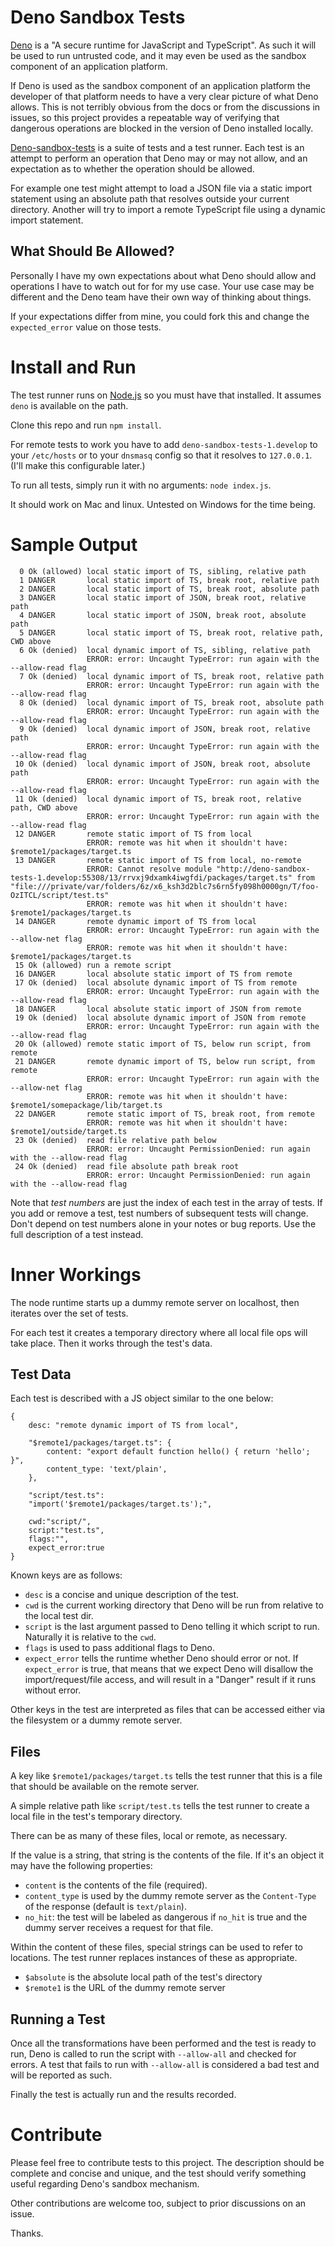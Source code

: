 # Deno Sandbox Tests

[Deno](https://deno.land) is a "A secure runtime for JavaScript and TypeScript". As such it will be used to run untrusted code, and it may even be used as the sandbox component of an application platform.

If Deno is used as the sandbox component of an application platform the developer of that platform needs to have a very clear picture of what Deno allows. This is not terribly obvious from the docs or from the discussions in issues, so this project provides a repeatable way of verifying that dangerous operations are blocked in the version of Deno installed locally.

[Deno-sandbox-tests](https://github.com/teleclimber/deno-sandbox-tests) is a suite of tests and a test runner. Each test is an attempt to perform an operation that Deno may or may not allow, and an expectation as to whether the operation should be allowed.

For example one test might attempt to load a JSON file via a static import statement using an absolute path that resolves outside your current directory. Another will try to import a remote TypeScript file using a dynamic import statement.

## What Should Be Allowed?

Personally I have my own expectations about what Deno should allow and operations I have to watch out for for my use case. Your use case may be different and the Deno team have their own way of thinking about things.

If your expectations differ from mine, you could fork this and change the `expected_error` value on those tests.

# Install and Run

The test runner runs on [Node.js](https://nodejs.org/) so you must have that installed. It assumes `deno` is available on the path.

Clone this repo and run `npm install`.

For remote tests to work you have to add `deno-sandbox-tests-1.develop` to your `/etc/hosts` or to your `dnsmasq` config so that it resolves to `127.0.0.1`. (I'll make this configurable later.)

To run all tests, simply run it with no arguments: `node index.js`.

It should work on Mac and linux. Untested on Windows for the time being.

# Sample Output

```
  0 Ok (allowed) local static import of TS, sibling, relative path
  1 DANGER       local static import of TS, break root, relative path
  2 DANGER       local static import of TS, break root, absolute path
  3 DANGER       local static import of JSON, break root, relative path
  4 DANGER       local static import of JSON, break root, absolute path
  5 DANGER       local static import of TS, break root, relative path, CWD above
  6 Ok (denied)  local dynamic import of TS, sibling, relative path
                 ERROR: error: Uncaught TypeError: run again with the --allow-read flag
  7 Ok (denied)  local dynamic import of TS, break root, relative path
                 ERROR: error: Uncaught TypeError: run again with the --allow-read flag
  8 Ok (denied)  local dynamic import of TS, break root, absolute path
                 ERROR: error: Uncaught TypeError: run again with the --allow-read flag
  9 Ok (denied)  local dynamic import of JSON, break root, relative path
                 ERROR: error: Uncaught TypeError: run again with the --allow-read flag
 10 Ok (denied)  local dynamic import of JSON, break root, absolute path
                 ERROR: error: Uncaught TypeError: run again with the --allow-read flag
 11 Ok (denied)  local dynamic import of TS, break root, relative path, CWD above
                 ERROR: error: Uncaught TypeError: run again with the --allow-read flag
 12 DANGER       remote static import of TS from local
                 ERROR: remote was hit when it shouldn't have: $remote1/packages/target.ts
 13 DANGER       remote static import of TS from local, no-remote
                 ERROR: Cannot resolve module "http://deno-sandbox-tests-1.develop:55308/13/rrvxj9dxamk4iwgfdi/packages/target.ts" from "file:///private/var/folders/6z/x6_ksh3d2blc7s6rn5fy098h0000gn/T/foo-OzITCL/script/test.ts"
                 ERROR: remote was hit when it shouldn't have: $remote1/packages/target.ts
 14 DANGER       remote dynamic import of TS from local
                 ERROR: error: Uncaught TypeError: run again with the --allow-net flag
                 ERROR: remote was hit when it shouldn't have: $remote1/packages/target.ts
 15 Ok (allowed) run a remote script
 16 DANGER       local absolute static import of TS from remote
 17 Ok (denied)  local absolute dynamic import of TS from remote
                 ERROR: error: Uncaught TypeError: run again with the --allow-read flag
 18 DANGER       local absolute static import of JSON from remote
 19 Ok (denied)  local absolute dynamic import of JSON from remote
                 ERROR: error: Uncaught TypeError: run again with the --allow-read flag
 20 Ok (allowed) remote static import of TS, below run script, from remote
 21 DANGER       remote dynamic import of TS, below run script, from remote
                 ERROR: error: Uncaught TypeError: run again with the --allow-net flag
                 ERROR: remote was hit when it shouldn't have: $remote1/somepackage/lib/target.ts
 22 DANGER       remote static import of TS, break root, from remote
                 ERROR: remote was hit when it shouldn't have: $remote1/outside/target.ts
 23 Ok (denied)  read file relative path below
                 ERROR: error: Uncaught PermissionDenied: run again with the --allow-read flag
 24 Ok (denied)  read file absolute path break root
                 ERROR: error: Uncaught PermissionDenied: run again with the --allow-read flag
```

Note that _test numbers_ are just the index of each test in the array of tests. If you add or remove a test, test numbers of subsequent tests will change. Don't depend on test numbers alone in your notes or bug reports. Use the full description of a test instead.

# Inner Workings

The node runtime starts up a dummy remote server on localhost, then iterates over the set of tests.

For each test it creates a temporary directory where all local file ops will take place. Then it works through the test's data.

## Test Data

Each test is described with a JS object similar to the one below:

```
{
	desc: "remote dynamic import of TS from local",
	
	"$remote1/packages/target.ts": {
		content: "export default function hello() { return 'hello'; }",
		content_type: 'text/plain',
	},
	
	"script/test.ts":
	"import('$remote1/packages/target.ts');",
	
	cwd:"script/",
	script:"test.ts",
	flags:"",
	expect_error:true
}
```

Known keys are as follows:

- `desc` is a concise and unique description of the test.
- `cwd` is the current working directory that Deno will be run from relative to the local test dir.
- `script` is the last argument passed to Deno telling it which script to run. Naturally it is relative to the `cwd`.
- `flags` is used to pass additional flags to Deno.
- `expect_error` tells the runtime whether Deno should error or not. If `expect_error` is true, that means that we expect Deno will disallow the import/request/file access, and will result in a "Danger" result if it runs without error.

Other keys in the test are interpreted as files that can be accessed either via the filesystem or a dummy remote server.

## Files

A key like `$remote1/packages/target.ts` tells the test runner that this is a file that should be available on the remote server.

A simple relative path like `script/test.ts` tells the test runner to create a local file in the test's temporary directory.

There can be as many of these files, local or remote, as necessary.

If the value is a string, that string is the contents of the file. If it's an object it may have the following properties:
- `content` is the contents of the file (required).
- `content_type` is used by the dummy remote server as the `Content-Type` of the response (default is `text/plain`).
- `no_hit`: the test will be labeled as dangerous if `no_hit` is true and the dummy server receives a request for that file.

Within the content of these files, special strings can be used to refer to locations. The test runner replaces instances of these as appropriate.

- `$absolute` is the absolute local path of the test's directory
- `$remote1` is the URL of the dummy remote server

## Running a Test

Once all the transformations have been performed and the test is ready to run, Deno is called to run the script with `--allow-all` and checked for errors. A test that fails to run with `--allow-all` is considered a bad test and will be reported as such.

Finally the test is actually run and the results recorded.

# Contribute

Please feel free to contribute tests to this project. The description should be complete and concise and unique, and the test should verify something useful regarding Deno's sandbox mechanism.

Other contributions are welcome too, subject to prior discussions on an issue.

Thanks.